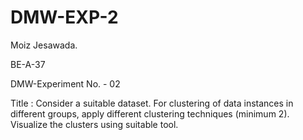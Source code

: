# DMW-EXP-2
Moiz Jesawada.

BE-A-37

DMW-Experiment No. - 02

Title : Consider a suitable dataset. For clustering of data instances in different groups, apply different clustering techniques (minimum 2). Visualize the clusters using suitable tool.

